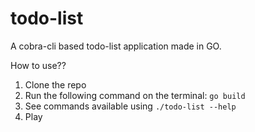 # todo-list
A cobra-cli based todo-list application made in GO.

How to use??
1. Clone the repo
2. Run the following command on the terminal: `go build`
3. See commands available using `./todo-list --help`
4. Play
